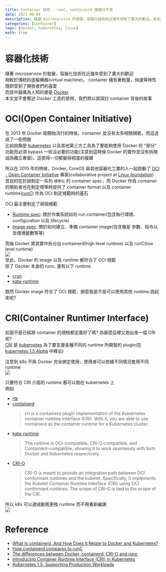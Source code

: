 ```yaml
---
title: Container 技術 - runC, containerd 傻傻分不清
date: 2021-09-04
description: 隨著 microservice 的發展，容器化技術在近幾年受到了廣大的歡迎。本文將會探討 container 背後的故事
categories: [container]
tags: [docker, kubernetes, linux]
math: true
---
```


# 容器化技術
隨著 microservice 的發展，容器化技術在近幾年受到了廣大的歡迎\
相較於傳統的虛擬機器(virtual machine)， container 擁有著輕量，快速等特性 隨即受到了開發者們的喜愛\
而其中最廣為人知的便是 [Docker](https://www.docker.com/)\
本文並不會贅述 Docker 工具的使用，我們將以其探討 container 背後的故事

# OCI(Open Container Initiative)
在 2013 年 Docker 剛開始流行的時候，container 並沒有太多相關規範，而這造成了一些問題\
比如說像是 [kubernetes](https://kubernetes.io/) 以及其他第三方工具為了要能夠使用 Docker 的 "部分" 功能而必須 bypass 一些沒必要的功能(注意到這時候 Docker 的實作並沒有拆開成為獨立專案)，這使得一切都變得相當的複雜

所以在 2015 年的時候，Docker, CoreOS 與其他容器化工業的人一起啟動了 [OCI - Open Container Initiative](https://opencontainers.org/) 專案(collaborative project at [Linux foundation](https://www.linuxfoundation.org/))\
其目的在於說制定一系列 `標準化` 的 container spec，而 Docker 作為 container 的領航者也在制定標準時提供了 container format 以及 container runtime([runC](https://github.com/opencontainers/runc)) 作為 OCI 制定規範時的基石

OCI 最主要制定了兩個規範

- [Runtime spec](https://github.com/opencontainers/runtime-spec/blob/master/spec.md): 關於作業系統如何 run container(包含執行環境、configuration 以及 lifecycle)
- [Image spec](https://github.com/opencontainers/image-spec/blob/main/spec.md): 關於如何建立、準備 container image(包含像是 參數、指令以及環境變數等等)

而後 Docker 將其實作拆分出 containerd(high level runtime) 以及 runC(low level runtime)\
![](https://i.stack.imgur.com/hFsHT.png)\
至此，Docker 的 image 以及 runtime 都符合了 OCI 規範\
除了 Docker 本身的 runc, 還有以下 runtime

- [crun](https://github.com/containers/crun)
- [kata-runtime](https://github.com/kata-containers/runtime)

既然 Docker image 符合了 OCI 規範，那麼我是不是可以使用其他 runtime 跑起來呢?

# CRI(Container Runtimer Interface)
前面不是已經將 container 的規格都定義好了嗎? 為甚麼這裡又跑出來一個 CRI 呢?\
[CRI](https://kubernetes.io/blog/2016/12/container-runtime-interface-cri-in-kubernetes/) 是 [kubernetes](https://kubernetes.io) 為了要支援各種不同的 runtime 所開發的 plugin(在 [kubernetes 1.5 Alpha](https://kubernetes.io/blog/2016/12/kubernetes-1-5-supporting-production-workloads/) 中釋出)

注意到 k8s 不與 Docker 完全綁定使用，使用者可以依據不同情況套用不同 runtime\
![](https://cl.ly/3I2p0D1V0T26/Image%202016-12-19%20at%2017.13.16.png)

只要符合 CRI 介面的 runtime 都可以跑在 kubernetes 上\
例如

- [rtk](https://github.com/rkt/rkt)
- [containerd](https://www.ptt.cc/bbs/Gossiping/M.1630739586.A.572.html?fbclid=IwAR16D1DJYMXbc8NQTODNQTMKT7Ec7tFUUd0ynLwIxx3_jIuxLX7TKQ-scf0)
  > cri is a containerd plugin implementation of the Kubernetes container runtime interface (CRI). With it, you are able to use containerd as the container runtime for a Kubernetes cluster.
- [kata-runtime](https://github.com/kata-containers/runtime#introduction)
  > The runtime is OCI-compatible, CRI-O-compatible, and Containerd-compatible, allowing it to work seamlessly with both Docker and Kubernetes respectively.
- [CRI-O](https://github.com/cri-o/cri-o#what-is-the-scope-of-this-project)
  > CRI-O is meant to provide an integration path between OCI conformant runtimes and the kubelet. Specifically, it implements the Kubelet Container Runtime Interface (CRI) using OCI conformant runtimes. The scope of CRI-O is tied to the scope of the CRI.

所以 k8s 可以達成動態更換 runtime 而不用重新編譯\
![](https://www.tutorialworks.com/assets/images/container-ecosystem-cri.drawio.png)

# Reference
- [What Is containerd, And How Does It Relate to Docker and Kubernetes?](https://www.cloudsavvyit.com/10075/what-is-containerd-and-how-does-it-relate-to-docker-and-kubernetes/)
- [How containerd compares to runC](https://stackoverflow.com/questions/41645665/how-containerd-compares-to-runc)
- [The differences between Docker, containerd, CRI-O and runc](https://www.tutorialworks.com/difference-docker-containerd-runc-crio-oci/#open-container-initiative-oci)
- [Introducing Container Runtime Interface (CRI) in Kubernetes](https://kubernetes.io/blog/2016/12/container-runtime-interface-cri-in-kubernetes/)
- [Kubernetes 1.5: Supporting Production Workloads](https://kubernetes.io/blog/2016/12/kubernetes-1-5-supporting-production-workloads/)
